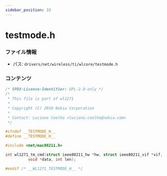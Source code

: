```yaml
---
sidebar_position: 33
---
```

# testmode.h

### ファイル情報

- パス: `drivers/net/wireless/ti/wlcore/testmode.h`

### コンテンツ

```h
/* SPDX-License-Identifier: GPL-2.0-only */
/*
 * This file is part of wl1271
 *
 * Copyright (C) 2010 Nokia Corporation
 *
 * Contact: Luciano Coelho <luciano.coelho@nokia.com>
 */

#ifndef __TESTMODE_H__
#define __TESTMODE_H__

#include <net/mac80211.h>

int wl1271_tm_cmd(struct ieee80211_hw *hw, struct ieee80211_vif *vif,
		  void *data, int len);

#endif /* __WL1271_TESTMODE_H__ */

```
